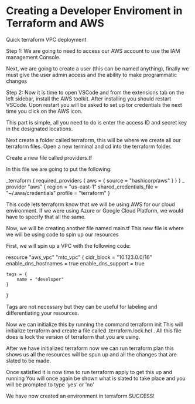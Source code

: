 # Creating a Developer Enviroment in Terraform and AWS
Quick terraform VPC deployment

Step 1: We are going to need to access our AWS account to use the IAM management Console.

Next, we are going to create a user (this can be named anything), finally we must give the user admin access and the ability to make programmatic changes


 

Step 2: Now it is time to open VSCode and from the extensions tab on the left sidebar, install the AWS toolkit. After installing you should restart VSCode. Upon restart you will be asked to set up tor credentials the next time you click on the AWS icon.

This part is simple, all you need to do is enter the access ID and secret key in the designated locations. 


 

Next create a folder called terraform, this will be where we create all our terraform files. 
Open a new terminal and cd into the terraform folder.


Create a new file called providers.tf 

In this file we are going to put the following:

_terraform {
    required_providers {
        aws = {
            source = "hashicorp/aws"
        }
    }
}
_
provider "aws"  {
    region                      = "us-east-1"
    shared_credentials_file     = "~/.aws/credentials"
    profile                     = "terraform"
}

This code lets terraform know that we will be using AWS for our cloud environment. If we were using Azure or Google Cloud Platform, we would have to specify that all the same.

Now, we will be creating another file named main.tf
This new file is where we will be using code to spin up our resources

First, we will spin up a VPC with the following code:

resource "aws_vpc" "mtc_vpc" {
    cidr_block = "10.123.0.0/16"
    enable_dns_hostnames = true
    enable_dns_support = true

    tags = {
        name = "developer"
    }
}

Tags are not necessary but they can be useful for labeling and differentiating your resources. 

Now we can initialize this by running the command terraform init
This will initialize terraform and create a file called .terraform.lock.hcl . All this file does is lock the version of terraform that you are using.



After we have initialized terraform now we can run terraform plan this shows us all the resources will be spun up and all the changes that are slated to be made.

 


Once satisfied it is now time to run terraform apply to get this up and running 
You will once again be shown what is slated to take place and you will be prompted to type ‘yes’ or ‘no’

 

We have now created an environment in terraform
SUCCESS!

